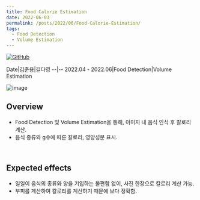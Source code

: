 ```yaml
---
title: Food Calorie Estimation
date: 2022-06-03
permalink: /posts/2022/06/Food-Calorie-Estimation/
tags:
  - Food Detection
  - Volume Estimation
---
```


[![GitHub](https://img.icons8.com/ios-glyphs/30/000000/github.png)](https://github.com/Dayoung-Kil/Food_Calorie_Estimation)

Date|김준용|길다영
--|--
2022.04 - 2022.06|Food Detection|Volume Estimation

![image](https://user-images.githubusercontent.com/53934639/173487955-0bf8e1a4-d5cc-4032-aeb8-fe60ecab5dfc.png)


## Overview
- Food Detection 및 Volume Estimation을 통해, 이미지 내 음식 인식 후 칼로리 계산.
- 음식 종류와 g수에 따른 칼로리, 영양성분 표시.

<br>

## Expected effects
- 일일이 음식의 종류와 양을 기입하는 불편함 없이, 사진 한장으로 칼로리 계산 가능.
- 부피를 계산하여 칼로리를 계산하기 때문에 보다 정확함.
